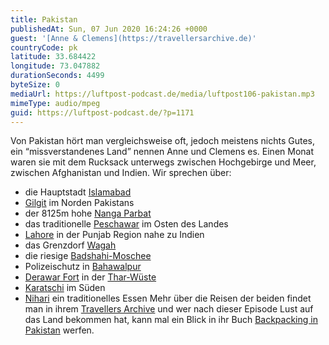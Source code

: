 ```yaml
---
title: Pakistan
publishedAt: Sun, 07 Jun 2020 16:24:26 +0000
guest: '[Anne & Clemens](https://travellersarchive.de)'
countryCode: pk
latitude: 33.684422
longitude: 73.047882
durationSeconds: 4499
byteSize: 0
mediaUrl: https://luftpost-podcast.de/media/luftpost106-pakistan.mp3
mimeType: audio/mpeg
guid: https://luftpost-podcast.de/?p=1171
---
```


Von Pakistan hört man vergleichsweise oft, jedoch meistens nichts Gutes, ein “missverstandenes Land” nennen Anne und Clemens es. Einen Monat waren sie mit dem Rucksack unterwegs zwischen Hochgebirge und Meer, zwischen Afghanistan und Indien. Wir sprechen über:
* die Hauptstadt [Islamabad](https://de.wikipedia.org/wiki/Islamabad)
* [Gilgit](https://de.wikipedia.org/wiki/Gilgit%5F%28Stadt%29%29) im Norden Pakistans
* der 8125m hohe [Nanga Parbat](https://de.wikipedia.org/wiki/Nanga%5FParbat)
* das traditionelle [Peschawar](https://de.wikipedia.org/wiki/Peschawar) im Osten des Landes
* [Lahore](https://de.wikipedia.org/wiki/Lahore) in der Punjab Region nahe zu Indien
* das Grenzdorf [Wagah](https://de.wikipedia.org/wiki/Wagah)
* die riesige [Badshahi-Moschee](https://de.wikipedia.org/wiki/Badshahi-Moschee)
* Polizeischutz in [Bahawalpur](https://de.wikipedia.org/wiki/Bahawalpur)
* [Derawar Fort](https://de.wikipedia.org/wiki/Derawar%5FFort) in der [Thar-Wüste](https://de.wikipedia.org/wiki/Thar)
* [Karatschi](https://de.wikipedia.org/wiki/Karatschi) im Süden
* [Nihari](https://www.flourandspiceblog.com/nihari/) ein traditionelles Essen
Mehr über die Reisen der beiden findet man in ihrem [Travellers Archive](https://travellersarchive.de) und wer nach dieser Episode Lust auf das Land bekommen hat, kann mal ein Blick in ihr Buch [Backpacking in Pakistan](https://www.conbook-verlag.de/buecher/backpacking-in-pakistan/) werfen.
